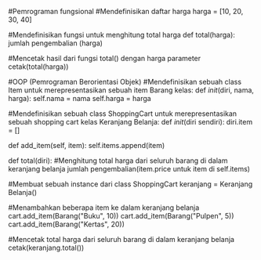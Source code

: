 #Pemrograman fungsional
#Mendefinisikan daftar harga
harga = [10, 20, 30, 40]

#Mendefinisikan fungsi untuk menghitung total harga
def total(harga):
  jumlah pengembalian (harga)

#Mencetak hasil dari fungsi total() dengan harga parameter
cetak(total(harga))


#OOP (Pemrograman Berorientasi Objek)
#Mendefinisikan sebuah class Item untuk merepresentasikan sebuah item
Barang kelas:
  def _init_(diri, nama, harga):
    self.nama = nama
    self.harga = harga

#Mendefinisikan sebuah class ShoppingCart untuk merepresentasikan sebuah shopping cart
kelas Keranjang Belanja:
  def _init_(diri sendiri):
    diri.item = []

  def add_item(self, item):
    self.items.append(item)

  def total(diri):
    #Menghitung total harga dari seluruh barang di dalam keranjang belanja
    jumlah pengembalian(item.price untuk item di self.items)

#Membuat sebuah instance dari class ShoppingCart
keranjang = Keranjang Belanja()

#Menambahkan beberapa item ke dalam keranjang belanja
cart.add_item(Barang("Buku", 10))
cart.add_item(Barang("Pulpen", 5))
cart.add_item(Barang("Kertas", 20))

#Mencetak total harga dari seluruh barang di dalam keranjang belanja
cetak(keranjang.total())
